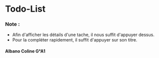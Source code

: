 # Todo-List

### Note : 
- Afin d'afficher les détails d'une tache, il nous suffit d'appuyer dessus.
- Pour la compléter rapidement, il suffit d'appuyer sur son titre.

#### Albano Coline G°A1